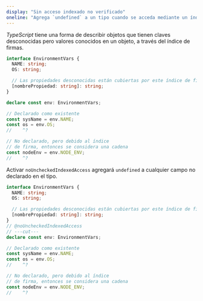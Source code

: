 ```yaml
---
display: "Sin acceso indexado no verificado"
oneline: "Agrega `undefined` a un tipo cuando se acceda mediante un índice ."
---
```


*TypeScript* tiene una forma de describir objetos que tienen claves desconocidas pero valores conocidos en un objeto, a través del índice de firmas.

```ts twoslash
interface EnvironmentVars {
  NAME: string;
  OS: string;

  // Las propiedades desconocidas están cubiertas por este índice de firma.
  [nombrePropiedad: string]: string;
}

declare const env: EnvironmentVars;

// Declarado como existente
const sysName = env.NAME;
const os = env.OS;
//    ^?

// No declarado, pero debido al índice
// de firma, entonces se considera una cadena
const nodeEnv = env.NODE_ENV;
//    ^?
```

Activar `noUncheckedIndexedAccess` agregará `undefined` a cualquier campo no declarado en el tipo.

```ts twoslash
interface EnvironmentVars {
  NAME: string;
  OS: string;

  // Las propiedades desconocidas están cubiertas por este índice de firma.
  [nombrePropiedad: string]: string;
}
// @noUncheckedIndexedAccess
// ---cut---
declare const env: EnvironmentVars;

// Declarado como existente
const sysName = env.NAME;
const os = env.OS;
//    ^?

// No declarado, pero debido al índice
// de firma, entonces se considera una cadena
const nodeEnv = env.NODE_ENV;
//    ^?
```
